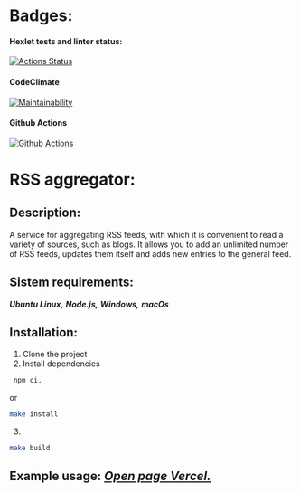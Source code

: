 # Badges:
#### Hexlet tests and linter status:
[![Actions Status](https://github.com/IVANn84/frontend-project-11/workflows/hexlet-check/badge.svg)](https://github.com/IVANn84/frontend-project-11/actions)

#### CodeClimate
[![Maintainability](https://api.codeclimate.com/v1/badges/d006e2f49ea5ccbc818d/maintainability)](https://codeclimate.com/github/IVANn84/frontend-project-11/maintainability)

#### Github Actions
[![Github Actions](https://github.com/IVANn84/frontend-project-11/actions/workflows/Github%20Actions.yml/badge.svg)](https://github.com/IVANn84/frontend-project-11/actions/workflows/Github%20Actions.yml)

# RSS aggregator:

## **Description:**
A service for aggregating RSS feeds, with which it is convenient to read a variety of sources, such as blogs. It allows you to add an unlimited number of RSS feeds, updates them itself and adds new entries to the general feed.

## **Sistem requirements:**

  ***Ubuntu Linux,***
  ***Node.js,***
  ***Windows,***
  ***macOs***

## **Installation:**
1. Clone the project
2. Install dependencies

```bash
 npm ci,
 ```
 or
 ```bash
 make install
 ```
3.
 ```bash
 make build
 ```
 ## **Example usage:** [*Open page Vercel.*](https://frontend-project-11-hazel-nine.vercel.app/)
